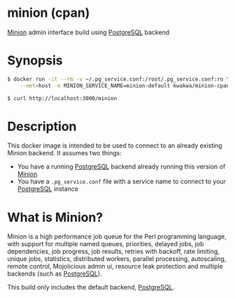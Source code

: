 # minion (cpan)
[Minion] admin interface build using [PostgreSQL] backend

# Synopsis
```bash
$ docker run -it --rm -v ~/.pg_service.conf:/root/.pg_service.conf:ro \
    --net=host -e MINION_SERVICE_NAME=minion-default kwakwa/minion-cpan

$ curl http://localhost:3000/minion
```

# Description
This docker image is intended to be used to connect to an already existing
Minion backend. It assumes two things:

* You have a running [PostgreSQL] backend already running this version of [Minion]
* You have a `.pg_service.conf` file with a service name to connect to your [PostgreSQL] instance

# What is Minion?
Minion is a high performance job queue for the Perl programming language, with support for multiple named queues, priorities, delayed jobs, job dependencies, job progress, job results, retries with backoff, rate limiting, unique jobs, statistics, distributed workers, parallel processing, autoscaling, remote control, Mojolicious admin ui, resource leak protection and multiple backends (such as [PostgreSQL]).

This build only includes the default backend, [PostgreSQL].

[Minion]: https://metacpan.org/pod/Minion
[PostgreSQL]: https://www.postgresql.org/
